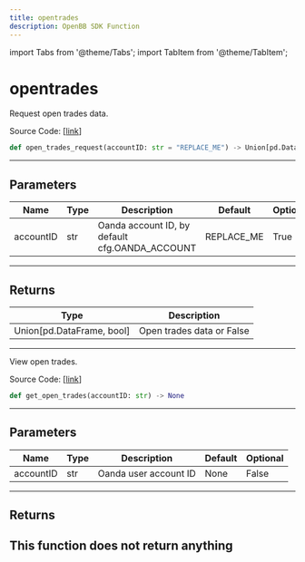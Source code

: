 ```yaml
---
title: opentrades
description: OpenBB SDK Function
---
```


import Tabs from '@theme/Tabs';
import TabItem from '@theme/TabItem';

# opentrades

<Tabs>
<TabItem value="model" label="Model" default>

Request open trades data.

Source Code: [[link](https://github.com/OpenBB-finance/OpenBBTerminal/tree/main/openbb_terminal/forex/oanda/oanda_model.py#L470)]
```python
def open_trades_request(accountID: str = "REPLACE_ME") -> Union[pd.DataFrame, bool]
```
---
## Parameters
| Name | Type | Description | Default | Optional |
| ---- | ---- | ----------- | ------- | -------- |
| accountID | str | Oanda account ID, by default cfg.OANDA_ACCOUNT | REPLACE_ME | True |

---
## Returns
| Type | Description |
| ---- | ----------- |
| Union[pd.DataFrame, bool] | Open trades data or False |
---


</TabItem>
<TabItem value="view" label="View">

View open trades.

Source Code: [[link](https://github.com/OpenBB-finance/OpenBBTerminal/tree/main/openbb_terminal/forex/oanda/oanda_view.py#L252)]
```python
def get_open_trades(accountID: str) -> None
```
---
## Parameters
| Name | Type | Description | Default | Optional |
| ---- | ---- | ----------- | ------- | -------- |
| accountID | str | Oanda user account ID | None | False |

---
## Returns
This function does not return anything
---


</TabItem>
</Tabs>